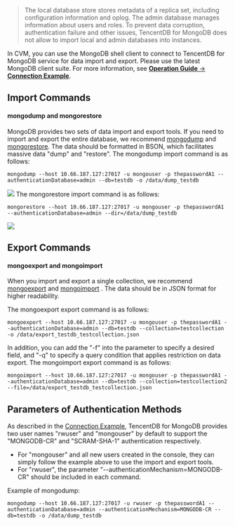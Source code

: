 >The local database store stores metadata of a replica set, including configuration information and oplog. The admin database manages information about users and roles. To prevent data corruption, authentication failure and other issues, TencentDB for MongoDB does not allow to import local and admin databases into instances.

In CVM, you can use the MongoDB shell client to connect to TencentDB for MongoDB service for data import and export. Please use the latest MongoDB client suite. For more information, see [**Operation Guide** -> **Connection Example**](https://intl.cloud.tencent.com/document/product/240/3563).

## Import Commands
#### mongodump and mongorestore

MongoDB provides two sets of data import and export tools. If you need to import and export the entire database, we recommend [mongodump](https://docs.mongodb.com/manual/reference/program/mongodump/) and [mongorestore](https://docs.mongodb.com/manual/reference/program/mongorestore/). The data should be formatted in BSON, which facilitates massive data "dump" and "restore".
The mongodump import command is as follows:

```
mongodump --host 10.66.187.127:27017 -u mongouser -p thepasswordA1 --authenticationDatabase=admin --db=testdb -o /data/dump_testdb
```

![](https://mc.qcloudimg.com/static/img/4071cfd5d9b54c720349f41fc2e07b0c/dump_default.png)
The mongorestore import command is as follows:
```
mongorestore --host 10.66.187.127:27017 -u mongouser -p thepasswordA1 --authenticationDatabase=admin --dir=/data/dump_testdb
```

![](https://mc.qcloudimg.com/static/img/335dbef8f11a5417e42740472df1a5b8/restore_default.png)

## Export Commands
#### mongoexport and mongoimport

When you import and export a single collection, we recommend [mongoexport](https://docs.mongodb.com/manual/reference/program/mongoexport/) and [mongoimport](https://docs.mongodb.com/manual/reference/program/mongoimport/) . The data should be in JSON format for higher readability.

The mongoexport export command is as follows:

```
mongoexport --host 10.66.187.127:27017 -u mongouser -p thepasswordA1 --authenticationDatabase=admin --db=testdb --collection=testcollection -o /data/export_testdb_testcollection.json
```

In addition, you can add the "-f" into the parameter to specify a desired field, and "-q" to specify a query condition that applies restriction on data export.
The mongoimport export command is as follows:

```
mongoimport --host 10.66.187.127:27017 -u mongouser -p thepasswordA1 --authenticationDatabase=admin --db=testdb --collection=testcollection2 --file=/data/export_testdb_testcollection.json
```

## Parameters of Authentication Methods

As described in the [Connection Example](https://intl.cloud.tencent.com/document/product/240/3563), TencentDB for MongoDB provides two user names "rwuser" and "mongouser" by default to support the "MONGODB-CR" and "SCRAM-SHA-1" authentication respectively.
- For "mongouser" and all new users created in the console, they can simply follow the example above to use the import and export tools.
- For "rwuser", the parameter "--authenticationMechanism=MONGODB-CR" should be included in each command.

Example of mongodump:
```
mongodump --host 10.66.187.127:27017 -u rwuser -p thepasswordA1 --authenticationDatabase=admin --authenticationMechanism=MONGODB-CR --db=testdb -o /data/dump_testdb
```




